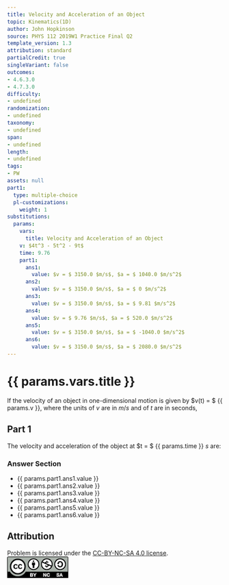 ```yaml
---
title: Velocity and Acceleration of an Object
topic: Kinematics(1D)
author: John Hopkinson
source: PHYS 112 2019W1 Practice Final Q2
template_version: 1.3
attribution: standard
partialCredit: true
singleVariant: false
outcomes:
- 4.6.3.0
- 4.7.3.0
difficulty:
- undefined
randomization:
- undefined
taxonomy:
- undefined
span:
- undefined
length:
- undefined
tags:
- PW
assets: null
part1:
  type: multiple-choice
  pl-customizations:
    weight: 1
substitutions:
  params:
    vars:
      title: Velocity and Acceleration of an Object
    v: $4t^3 - 5t^2 - 9t$
    time: 9.76
    part1:
      ans1:
        value: $v = $ 3150.0 $m/s$, $a = $ 1040.0 $m/s^2$
      ans2:
        value: $v = $ 3150.0 $m/s$, $a = $ 0 $m/s^2$
      ans3:
        value: $v = $ 3150.0 $m/s$, $a = $ 9.81 $m/s^2$
      ans4:
        value: $v = $ 9.76 $m/s$, $a = $ 520.0 $m/s^2$
      ans5:
        value: $v = $ 3150.0 $m/s$, $a = $ -1040.0 $m/s^2$
      ans6:
        value: $v = $ 3150.0 $m/s$, $a = $ 2080.0 $m/s^2$
---
```

# {{ params.vars.title }}
If the velocity of an object in one-dimensional motion is given by $v(t) = $ {{ params.v }}, where the units of $v$ are in $m/s$ and of $t$ are in seconds,

## Part 1

The velocity and acceleration of the object at $t = $ {{ params.time }} $s$ are:

### Answer Section

- {{ params.part1.ans1.value }}
- {{ params.part1.ans2.value }}
- {{ params.part1.ans3.value }}
- {{ params.part1.ans4.value }}
- {{ params.part1.ans5.value }}
- {{ params.part1.ans6.value }}

## Attribution

Problem is licensed under the [CC-BY-NC-SA 4.0 license](https://creativecommons.org/licenses/by-nc-sa/4.0/).<br> ![The Creative Commons 4.0 license requiring attribution-BY, non-commercial-NC, and share-alike-SA license.](https://raw.githubusercontent.com/firasm/bits/master/by-nc-sa.png)
